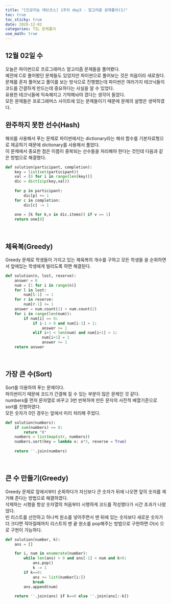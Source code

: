 ```yaml
---
title: "[인공지능 데브코스] 1주차 day3 - 알고리즘 문제풀이(1)"
toc: true
toc_sticky: true
date: 2020-12-02
categories: TIL 문제풀이
use_math: true
---
```

## 12월 02일 수

오늘은 파이썬으로 프로그래머스 알고리즘 문제들을 풀어봤다.  
예전에 C로 풀어봤던 문제들도 있었지만 파이썬으로 풀어보는 것은 처음이라 새로웠다.  
문제를 혼자 풀어보고 풀이를 보는 방식으로 진행했는데 파이썬은 여러가지 테크닉들이 코드를 간결하게 만드는데 중요하다는 사실을 알 수 있었다.  
유용한 테크닉들에 익숙해지고 기억해놔야 겠다는 생각이 들었다.  
모든 문제들은 프로그래머스 사이트에 있는 문제들이기 때문에 문제의 설명은 생략하였다.


## 완주하지 못한 선수(Hash)  

해쉬를 사용해서 푸는 문제로 파이썬에서는 dictionary라는 해쉬 함수를 기본자료형으로 제공하기 때문에 dictionary를 사용해서 풀었다.  
이 문제에서 중요한 점은 이름이 중복되는 선수들을 처리해야 한다는 것인데 다음과 같은 방법으로 해결했다.  

```python
def solution(participant, completion):
    key = list(set(participant))
    val = [0 for i in range(len(key))]
    dic = dict(zip(key,val))
    
    for p in participant:
        dic[p] += 1
    for c in completion:
        dic[c] -= 1
        
    one = [k for k,v in dic.items() if v == 1]
    return one[0]
``` 
<p>&nbsp;</p>  

## 체육복(Greedy)

Greedy 문제로 학생들이 가지고 있는 체육복의 개수를 구하고 모든 학생들 을 순회하면서 앞에있는 학생에게 빌리도록 하면 해결된다.  

```python
def solution(n, lost, reserve):
    answer = 0
    num = [1 for i in range(n)]
    for l in lost:
        num[l-1] -= 1
    for r in reserve:
        num[r-1] += 1
    answer = num.count(1) + num.count(2)
    for i in range(len(num)):
        if num[i] == 0:
            if i-1 > 0 and num[i-1] > 1:
                answer += 1
            elif i+1 < len(num) and num[i+1] > 1:
                num[i+1] = 1
                answer += 1
    return answer
```
<p>&nbsp;</p>  

## 가장 큰 수(Sort)

Sort를 이용하여 푸는 문제이다.  
파이썬이기 때문에 코드가 간결해 질 수 있는 부분이 많은 문제인 것 같다.  
numbers를 먼저 문자열로 바꾸고 3번 반복하여 만든 문자의 사전적 배열기준으로 sort를 진행하였다.  
모든 숫자가 0인 경우는 앞에서 미리 처리해 주었다.  

```python
def solution(numbers):
    if sum(numbers) == 0:
        return "0"
    numbers = list(map(str, numbers))
    numbers.sort(key = lambda x: x*3, reverse = True)
    
    return ''.join(numbers)
```
<p>&nbsp;</p>  


## 큰 수 만들기(Greedy)


Greedy 문제로 앞에서부터 순회하다가 자신보다 큰 숫자가 뒤에 나오면 앞의 숫자를 제거해 준다는 방법으로 해결하였다.  
삭제하는 시행을 항상 숫자열의 처음부터 시행하게 코드를 작성했다가 시간 초과가 나왔었다.  
빈 리스트를 선언하고 하나씩 원소를 넣어주면서 맨 뒤에 있는 숫자보다 새로운 숫자가 더 크다면 작아질때까지 리스트의 맨 끝 원소를 pop해주는 방법으로 구현하면 $O(n)$ 으로 구현이 가능하다.  

```python
def solution(number, k):
    ans = []

    for i, num in enumerate(number):
        while len(ans) > 0 and ans[-1] < num and k>0:
            ans.pop()
            k -= 1
        if k==0:
            ans += list(number[i:])
            break
        ans.append(num)
            
    return ''.join(ans) if k==0 else ''.join(ans[:-k])
```

